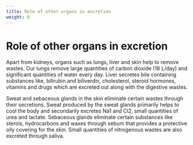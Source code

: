 ```yaml
---
title: Role of other organs in excretion
weight: 6
---
```


# Role of other organs in excretion


Apart from kidneys, organs such as lungs, liver and skin help to remove wastes. Our lungs remove large quantities of carbon dioxide (18 L/day) and significant quantities of water every day. Liver secretes bile containing substances like, bilirubin and biliverdin, cholesterol, steroid hormones, vitamins and drugs which are excreted out along with the digestive wastes.

Sweat and sebaceous glands in the skin eliminate certain wastes through their secretions. Sweat produced by the sweat glands primarily helps to cool the body and secondarily excretes Na1 and Cl2, small quantities of urea and lactate. Sebaceous glands eliminate certain substances like sterols, hydrocarbons and waxes through sebum that provides a protective oily covering for the skin. Small quantities of nitrogenous wastes are also excreted through saliva.